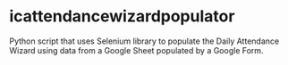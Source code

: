 # icattendancewizardpopulator

Python script that uses Selenium library to populate the Daily Attendance Wizard using data from a Google Sheet populated by a Google Form.
